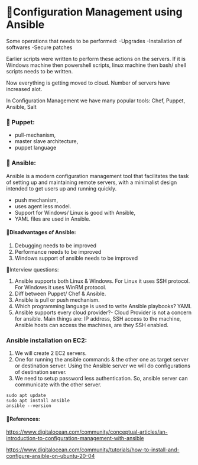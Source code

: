 # 🌻Configuration Management using Ansible

Some operations that needs to be performed: 
-Upgrades
-Installation of softwares
-Secure patches

Earlier scripts were written to perform these actions on the servers. If it is Windows machine then powershell scripts, linux machine then bash/ shell scripts needs to be written.

Now everything is getting moved to cloud. Number of servers have increased alot.

In Configuration Management we have many popular tools: Chef, Puppet, Ansible, Salt

### 🌻 Puppet: 
- pull-mechanism,
- master slave architecture,
- puppet language
  
### 🌻 Ansible: 
Ansible is a modern configuration management tool that facilitates the task of setting up and maintaining remote servers, with a minimalist design intended to get users up and running quickly.
- push mechanism,
- uses agent less model.
- Support for Windows/ Linux is good with Ansible,
- YAML files are used in Ansible.

#### 🌼Disadvantages of Ansible:
1. Debugging needs to be improved
2. Performance needs to be improved
3. Windows support of ansible needs to be improved

🌼Interview questions:
1. Ansible supports both Linux & Windows.
For Linux it uses SSH protocol.
For Windows it uses WinRM protocol.
2. Diff between Puppet/ Chef & Ansible.
3. Ansible is pull or push mechanism.
4. Which programming language is used to write Ansible playbooks? YAML
5. Ansible supports every cloud provider?- Cloud Provider is not a concern for ansible. Main things are: IP address, SSH access to the machine, Ansible hosts can access the machines, are they SSH enabled.

### Ansible installation on EC2:

1. We will create 2 EC2 servers.
2. One for running the ansible commands & the other one as target server or destination server. Using the Ansible server we will do configurations of destination server.
3. We need to setup password less authentication. So, ansible server can communicate with the other server.

   
```
sudo apt update
sudo apt install ansible
ansible --version
```

#### 🌼References:
https://www.digitalocean.com/community/conceptual-articles/an-introduction-to-configuration-management-with-ansible

https://www.digitalocean.com/community/tutorials/how-to-install-and-configure-ansible-on-ubuntu-20-04








